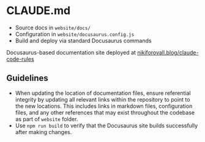 # CLAUDE.md

- Source docs in `website/docs/`
- Configuration in `website/docusaurus.config.js`
- Build and deploy via standard Docusaurus commands


Docusaurus-based documentation site deployed at [nikiforovall.blog/claude-code-rules](https://nikiforovall.blog/claude-code-rules)

## Guidelines

* When updating the location of documentation files, ensure referential integrity by updating all relevant links within the repository to point to the new locations. This includes links in markdown files, configuration files, and any other references that may exist throughout the codebase as part of `website` folder.
* Use `npm run build` to verify that the Docusaurus site builds successfully after making changes.